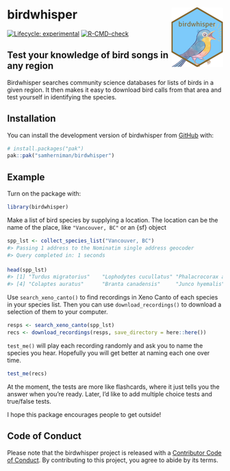 
<!-- README.md is generated from README.Rmd. Please edit that file -->

# birdwhisper <img src="man/figures/logo.png" align="right" height="139" alt="" />

<!-- badges: start -->

[![Lifecycle:
experimental](https://img.shields.io/badge/lifecycle-experimental-orange.svg)](https://lifecycle.r-lib.org/articles/stages.html#experimental)
[![R-CMD-check](https://github.com/samherniman/birdwhisper/actions/workflows/R-CMD-check.yaml/badge.svg)](https://github.com/samherniman/birdwhisper/actions/workflows/R-CMD-check.yaml)
<!-- badges: end -->

## Test your knowledge of bird songs in any region

Birdwhisper searches community science databases for lists of birds in a
given region. It then makes it easy to download bird calls from that
area and test yourself in identifying the species.

## Installation

You can install the development version of birdwhisper from
[GitHub](https://github.com/) with:

``` r
# install.packages("pak")
pak::pak("samherniman/birdwhisper")
```

## Example

Turn on the package with:

``` r
library(birdwhisper)
```

Make a list of bird species by supplying a location. The location can be
the name of the place, like `"Vancouver, BC"` or an {sf} object

``` r
spp_lst <- collect_species_list("Vancouver, BC")
#> Passing 1 address to the Nominatim single address geocoder
#> Query completed in: 1 seconds

head(spp_lst)
#> [1] "Turdus migratorius"    "Lophodytes cucullatus" "Phalacrocorax auritus"
#> [4] "Colaptes auratus"      "Branta canadensis"     "Junco hyemalis"
```

Use `search_xeno_canto()` to find recordings in Xeno Canto of each
species in your species list. Then you can use `download_recordings()`
to download a selection of them to your computer.

``` r
resps <- search_xeno_canto(spp_lst)
recs <- download_recordings(resps, save_directory = here::here())
```

`test_me()` will play each recording randomly and ask you to name the
species you hear. Hopefully you will get better at naming each one over
time.

``` r
test_me(recs)
```

At the moment, the tests are more like flashcards, where it just tells
you the answer when you’re ready. Later, I’d like to add multiple choice
tests and true/false tests.

I hope this package encourages people to get outside!

## Code of Conduct

Please note that the birdwhisper project is released with a [Contributor
Code of
Conduct](https://contributor-covenant.org/version/2/1/CODE_OF_CONDUCT.html).
By contributing to this project, you agree to abide by its terms.
